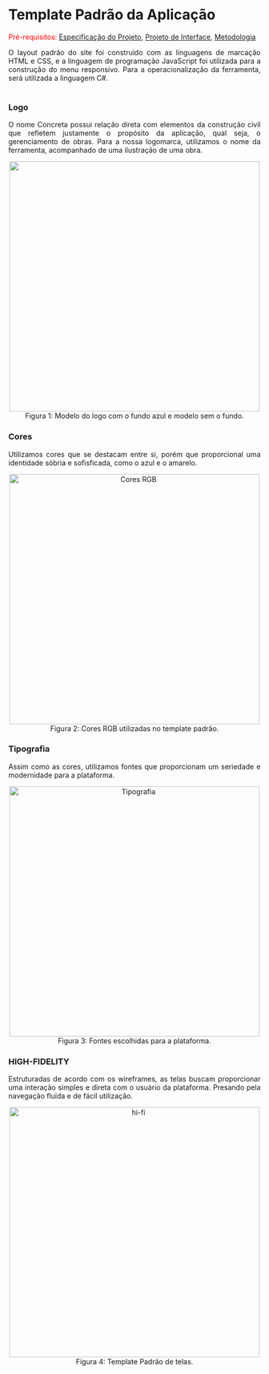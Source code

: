 # Template Padrão da Aplicação
<span style="color:red">Pré-requisitos: <a href="2-Especificação do Projeto.md"> Especificação do Projeto</a></span>, <a href="3-Projeto de Interface.md"> Projeto de Interface</a>, <a href="4-Metodologia.md"> Metodologia</a>
<div align="justify">
O layout padrão do site foi construído com as linguagens de marcação HTML e CSS, e a linguagem de programação JavaScript foi utilizada para a construção do menu responsivo. Para a operacionalização da ferramenta, será utilizada a linguagem C#. 
<div>
<br>

### Logo    
<div align="justify">
O nome Concreta possui relação direta com elementos da construção civil que refletem justamente o propósito da aplicação, qual seja, o gerenciamento de obras. Para a nossa logomarca, utilizamos o nome da ferramenta, acompanhado de uma ilustração de uma obra. 

  <p align="center">
  <img src= "https://github.com/user-attachments/assets/85feebce-49c1-47f5-a312-8f3394faa0c2" width="500">
  <br>
  Figura 1: Modelo do logo com o fundo azul e modelo sem o fundo.
</p>

### Cores
Utilizamos cores que se destacam entre si, porém que proporcional uma identidade sóbria e sofisficada, como o azul e o amarelo. 
<p align="center">
  <img src="https://github.com/user-attachments/assets/05ccd3f0-161a-4338-8f34-a10fb5910e0e" alt="Cores RGB" width="500">
  <br>
  Figura 2: Cores RGB utilizadas no template padrão.
</p>

### Tipografia
Assim como as cores, utilizamos fontes que proporcionam um seriedade e modernidade para a plataforma. 
<p align="center">
  <img src="https://github.com/user-attachments/assets/5d7a368b-1857-41cf-bfac-8bf797cf0e20" alt="Tipografia" width="500">
  <br>
  Figura 3: Fontes escolhidas para a plataforma.
</p>

### HIGH-FIDELITY 
Estruturadas de acordo com os wireframes, as telas buscam proporcionar uma interação simples e direta com o usuário da plataforma. Presando pela navegação fluída e de fácil utilização. 
<p align="center">
  <img src="https://github.com/user-attachments/assets/aa887916-384d-437b-a306-d82f823639e6" alt="hi-fi" width="500">
  <br>
  Figura 4: Template Padrão de telas.
</p>


